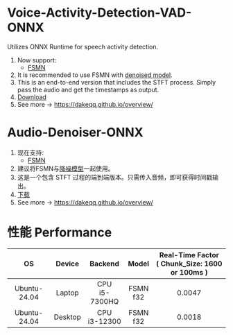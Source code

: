 # Voice-Activity-Detection-VAD-ONNX
Utilizes ONNX Runtime for speech activity detection.
1. Now support:
   - [FSMN](https://modelscope.cn/models/iic/speech_fsmn_vad_zh-cn-16k-common-pytorch/summary)
2. It is recommended to use FSMN with [denoised model](https://github.com/DakeQQ/Audio-Denoiser-ONNX).
3. This is an end-to-end version that includes the STFT process. Simply pass the audio and get the timestamps as output.
4. [Download](https://drive.google.com/drive/folders/1htM4FYpxEQcouHiR2Wyb407EhD1t_0HB?usp=sharing)
5. See more -> https://dakeqq.github.io/overview/
  


# Audio-Denoiser-ONNX
1. 现在支持:
   - [FSMN](https://modelscope.cn/models/iic/speech_fsmn_vad_zh-cn-16k-common-pytorch/summary)
2. 建议将FSMN与[降噪模型](https://github.com/DakeQQ/Audio-Denoiser-ONNX)一起使用。
3. 这是一个包含 STFT 过程的端到端版本。只需传入音频，即可获得时间戳输出。
4. [下载](https://drive.google.com/drive/folders/1htM4FYpxEQcouHiR2Wyb407EhD1t_0HB?usp=sharing)
5. See more -> https://dakeqq.github.io/overview/


# 性能 Performance
| OS | Device | Backend | Model | Real-Time Factor<br>( Chunk_Size: 1600 or 100ms ) |
|:-------:|:-------:|:-------:|:-------:|:-------:|
| Ubuntu-24.04 | Laptop | CPU<br>i5-7300HQ | FSMN<br>f32 | 0.0047 |
| Ubuntu-24.04 | Desktop | CPU<br>i3-12300 | FSMN<br>f32 | 0.0018 |
